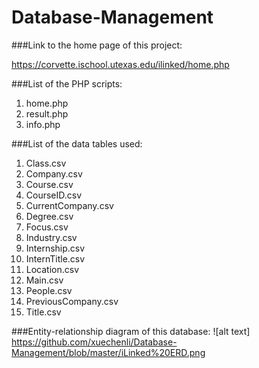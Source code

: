 # Database-Management
###Link to the home page of this project:

https://corvette.ischool.utexas.edu/ilinked/home.php 


###List of the PHP scripts:

1. home.php
2. result.php
3. info.php


###List of the data tables used:


1. Class.csv
2. Company.csv
3. Course.csv
4. CourseID.csv
5. CurrentCompany.csv
6. Degree.csv
7. Focus.csv
8. Industry.csv
9. Internship.csv
10. InternTitle.csv
11. Location.csv
12. Main.csv
13. People.csv
14. PreviousCompany.csv
15. Title.csv

###Entity-relationship diagram of this database: 
![alt text] https://github.com/xuechenli/Database-Management/blob/master/iLinked%20ERD.png
